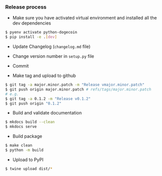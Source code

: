 ### Release process

* Make sure you have activated virtual environment and installed all the dev dependencies

```bash
$ pyenv activate python-dogecoin
$ pip install -e .[dev]
```

* Update Changelog (`changelog.md` file)

* Change version number in `setup.py` file

* Commit

* Make tag and upload to github

```bash
$ git tag -a major.minor.patch -m "Release vmajor.minor.patch"
$ git push origin major.minor.patch # refs/tags/major.minor.patch
# e.g.
$ git tag -a 0.1.2 -m "Release v0.1.2"
$ git push origin "0.1.2"
```

* Build and validate documentation

```bash
$ mkdocs build --clean
$ mkdocs serve
```

* Build package

```bash
$ make clean
$ python -m build
```

* Upload to PyPI

```bash
$ twine upload dist/*
```
